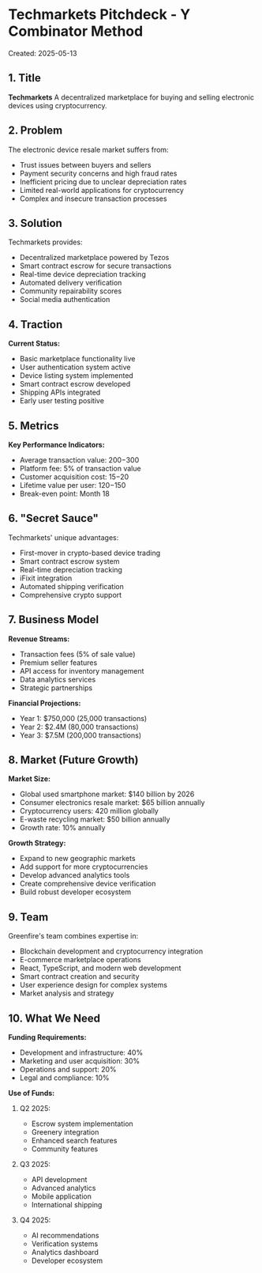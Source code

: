 # Techmarkets Pitchdeck - Y Combinator Method
Created: 2025-05-13

## 1. Title
**Techmarkets**
A decentralized marketplace for buying and selling electronic devices using cryptocurrency.

## 2. Problem
The electronic device resale market suffers from:
- Trust issues between buyers and sellers
- Payment security concerns and high fraud rates
- Inefficient pricing due to unclear depreciation rates
- Limited real-world applications for cryptocurrency
- Complex and insecure transaction processes

## 3. Solution
Techmarkets provides:
- Decentralized marketplace powered by Tezos
- Smart contract escrow for secure transactions
- Real-time device depreciation tracking
- Automated delivery verification
- Community repairability scores
- Social media authentication

## 4. Traction
**Current Status:**
- Basic marketplace functionality live
- User authentication system active
- Device listing system implemented
- Smart contract escrow developed
- Shipping APIs integrated
- Early user testing positive

## 5. Metrics
**Key Performance Indicators:**
- Average transaction value: $200-$300
- Platform fee: 5% of transaction value
- Customer acquisition cost: $15-$20
- Lifetime value per user: $120-$150
- Break-even point: Month 18

## 6. "Secret Sauce"
Techmarkets' unique advantages:
- First-mover in crypto-based device trading
- Smart contract escrow system
- Real-time depreciation tracking
- iFixit integration
- Automated shipping verification
- Comprehensive crypto support

## 7. Business Model
**Revenue Streams:**
- Transaction fees (5% of sale value)
- Premium seller features
- API access for inventory management
- Data analytics services
- Strategic partnerships

**Financial Projections:**
- Year 1: $750,000 (25,000 transactions)
- Year 2: $2.4M (80,000 transactions)
- Year 3: $7.5M (200,000 transactions)

## 8. Market (Future Growth)
**Market Size:**
- Global used smartphone market: $140 billion by 2026
- Consumer electronics resale market: $65 billion annually
- Cryptocurrency users: 420 million globally
- E-waste recycling market: $50 billion annually
- Growth rate: 10% annually

**Growth Strategy:**
- Expand to new geographic markets
- Add support for more cryptocurrencies
- Develop advanced analytics tools
- Create comprehensive device verification
- Build robust developer ecosystem

## 9. Team
Greenfire's team combines expertise in:
- Blockchain development and cryptocurrency integration
- E-commerce marketplace operations
- React, TypeScript, and modern web development
- Smart contract creation and security
- User experience design for complex systems
- Market analysis and strategy

## 10. What We Need
**Funding Requirements:**
- Development and infrastructure: 40%
- Marketing and user acquisition: 30%
- Operations and support: 20%
- Legal and compliance: 10%

**Use of Funds:**
1. Q2 2025:
   - Escrow system implementation
   - Greenery integration
   - Enhanced search features
   - Community features

2. Q3 2025:
   - API development
   - Advanced analytics
   - Mobile application
   - International shipping

3. Q4 2025:
   - AI recommendations
   - Verification systems
   - Analytics dashboard
   - Developer ecosystem 